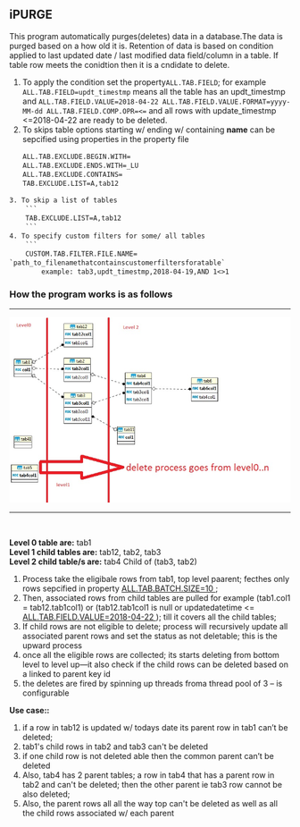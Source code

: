 ## iPURGE
This program automatically purges(deletes) data in a database.The data is purged based on a how old it is. Retention of data is based on condition applied to last updated date / last modified data field/column in a table. If table row meets the conidtion then it 
is a cndidate to delete. 
1. To apply the condition set the property`ALL.TAB.FIELD`; for example `ALL.TAB.FIELD=updt_timestmp` means all the table has an updt_timestmp and `ALL.TAB.FIELD.VALUE=2018-04-22
ALL.TAB.FIELD.VALUE.FORMAT=yyyy-MM-dd
ALL.TAB.FIELD.COMP.OPR=<=` and all rows with update_timestmp <=2018-04-22 are ready to be deleted.
2. To skips table options starting w/ ending w/ containing **name** can be sepcified using properties in the property file 
    ```
    ALL.TAB.EXCLUDE.BEGIN.WITH=
    ALL.TAB.EXCLUDE.ENDS.WITH=_LU
    ALL.TAB.EXCLUDE.CONTAINS=
    TAB.EXCLUDE.LIST=A,tab12
```
3. To skip a list of tables
    ```
    TAB.EXCLUDE.LIST=A,tab12
    ```
4. To specify custom filters for some/ all tables 
    ``` 
    CUSTOM.TAB.FILTER.FILE.NAME= `path_to_filenamethatcontainscustomerfiltersforatable`
        example: tab3,updt_timestmp,2018-04-19,AND 1<>1
  ```
### How the program works is as follows  

<hr>
<p align="left">
  <img src="https://github.com/gajoseph/purge/blob/master/testschemaER.jpg" width="700"/>
</p>
<hr>
<br>

<b>Level 0 table are:</b> tab1 <br>
<b>Level 1 child tables are:</b> tab12, tab2, tab3 <br>
<b>Level 2 child table/s are:</b> tab4 Child of (tab3, tab2)<br>

1) Process take the eligibale rows from tab1, top level paarent; fecthes only rows sepcified in property  <u>ALL.TAB.BATCH.SIZE=10 </u>; 
2) Then, associated rows from child tables  are pulled for example (tab1.col1 = tab12.tab1col1) or (tab12.tab1col1 is null or updatedatetime <= <u>ALL.TAB.FIELD.VALUE=2018-04-22 </u>); till it covers all the child tables; 
2) If child rows are not eligible to delete; process will recursively update all associated parent rows and set the status as not deletable; this is the upward process 
3) once all the eligible rows are collected; its starts deleting from bottom level to level up—it also check if the child rows can be deleted based on a linked to parent key id 
4) the deletes are fired by spinning up threads froma thread pool of 3 – is configurable 

<b>Use case:: </b>
1)	if a row in tab12 is updated w/ todays date its parent row in tab1 can’t be deleted; 
2)	tab1's child rows in tab2 and tab3 can't be deleted
3)	if one child row is not deleted able then the common parent can’t be deleted 
4)	Also, tab4 has 2 parent tables; a row in tab4 that has a parent row in tab2  and can't be deleted; then the other parent ie tab3 row cannot be also deleted;
5)	Also, the parent rows all all the way top can't be deleted as well as  all the child rows associated w/ each parent

